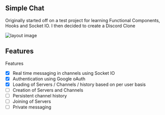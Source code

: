 ## Simple Chat

Originally started off on a test project for learning Functional Components, Hooks and Socket IO. I then decided to create a Discord Clone

![layout image](https://github.com/ericellb/Simple-Chat/tree/master/public/layout.png?raw=true)

## Features
  Features
  - [x] Real time messaging in channels using Socket IO
  - [x] Authentication using Google oAuth
  - [x] Loading of Servers / Channels / history based on per user basis
  - [ ] Creation of Servers and Channels
  - [ ] Persistent channel history
  - [ ] Joining of Servers
  - [ ] Private messaging